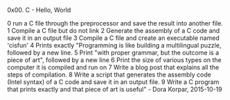 0x00. C - Hello, World

0 run a C file through the preprocessor and save the result into another file.
1 Compile a C file but do not link
2 Generate the assembly of a C code and save it in an output file
3 Compile a C file and create an executable named 'cisfun'
4 Prints exactly "Programming is like building a multilingual puzzle, followed by a new line.
5 Print "with proper grammar, but the outcome is a piece of art", followed by a new line
6 Print the size of various types on the computer it is compiled and run on
7 Write a blog post that explains all the steps of compilation.
8 Write a script that generates the assembly code (Intel syntax) of a C code and save it in an output file.
9 Write a C program that prints exactly and that piece of art is useful" - Dora Korpar, 2015-10-19

